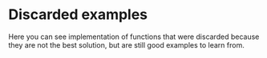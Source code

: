 # Discarded examples

Here you can see implementation of functions that were discarded because they are not the best solution, but are still good examples to learn from.
